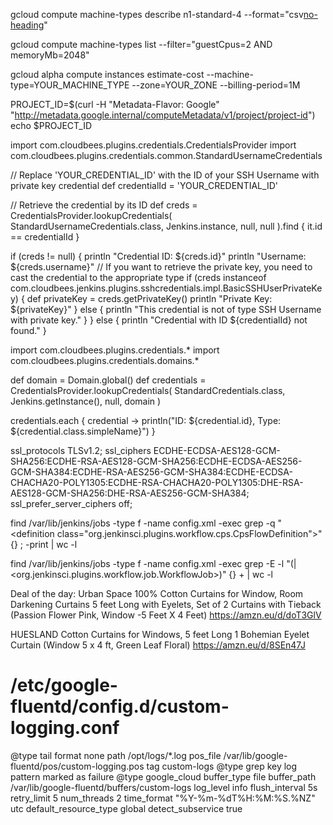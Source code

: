 


gcloud compute machine-types describe n1-standard-4 --format="csv[no-heading](guestCpus,memoryMb)"


gcloud compute machine-types list --filter="guestCpus=2 AND memoryMb=2048"

gcloud alpha compute instances estimate-cost --machine-type=YOUR_MACHINE_TYPE --zone=YOUR_ZONE --billing-period=1M


PROJECT_ID=$(curl -H "Metadata-Flavor: Google" "http://metadata.google.internal/computeMetadata/v1/project/project-id")
echo $PROJECT_ID



import com.cloudbees.plugins.credentials.CredentialsProvider
import com.cloudbees.plugins.credentials.common.StandardUsernameCredentials

// Replace 'YOUR_CREDENTIAL_ID' with the ID of your SSH Username with private key credential
def credentialId = 'YOUR_CREDENTIAL_ID'

// Retrieve the credential by its ID
def creds = CredentialsProvider.lookupCredentials(
    StandardUsernameCredentials.class,
    Jenkins.instance,
    null,
    null
).find { it.id == credentialId }

if (creds != null) {
    println "Credential ID: ${creds.id}"
    println "Username: ${creds.username}"
    // If you want to retrieve the private key, you need to cast the credential to the appropriate type
    if (creds instanceof com.cloudbees.jenkins.plugins.sshcredentials.impl.BasicSSHUserPrivateKey) {
        def privateKey = creds.getPrivateKey()
        println "Private Key: ${privateKey}"
    } else {
        println "This credential is not of type SSH Username with private key."
    }
} else {
    println "Credential with ID ${credentialId} not found."
}






import com.cloudbees.plugins.credentials.*
import com.cloudbees.plugins.credentials.domains.*

def domain = Domain.global()
def credentials = CredentialsProvider.lookupCredentials(
    StandardCredentials.class, Jenkins.getInstance(), null, domain
)

credentials.each { credential ->
    println("ID: ${credential.id}, Type: ${credential.class.simpleName}")
}



ssl_protocols TLSv1.2;
    ssl_ciphers ECDHE-ECDSA-AES128-GCM-SHA256:ECDHE-RSA-AES128-GCM-SHA256:ECDHE-ECDSA-AES256-GCM-SHA384:ECDHE-RSA-AES256-GCM-SHA384:ECDHE-ECDSA-CHACHA20-POLY1305:ECDHE-RSA-CHACHA20-POLY1305:DHE-RSA-AES128-GCM-SHA256:DHE-RSA-AES256-GCM-SHA384;
    ssl_prefer_server_ciphers off;

find /var/lib/jenkins/jobs -type f -name config.xml -exec grep -q "<definition class=\"org.jenkinsci.plugins.workflow.cps.CpsFlowDefinition\">" {} \; -print | wc -l


find /var/lib/jenkins/jobs -type f -name config.xml -exec grep -E -l "(<flowDefinition>|<org.jenkinsci.plugins.workflow.job.WorkflowJob>)" {} + | wc -l



Deal of the day: Urban Space 100% Cotton Curtains for Window, Room Darkening Curtains 5 feet Long with Eyelets, Set of 2 Curtains with Tieback (Passion Flower Pink, Window -5 Feet X 4 Feet) https://amzn.eu/d/doT3GlV


HUESLAND Cotton Curtains for Windows, 5 feet Long 1 Bohemian Eyelet Curtain (Window 5 x 4 ft, Green Leaf Floral) https://amzn.eu/d/8SEn47J


# /etc/google-fluentd/config.d/custom-logging.conf

<source>
  @type tail
  format none
  path /opt/logs/*.log
  pos_file /var/lib/google-fluentd/pos/custom-logging.pos
  tag custom-logs
</source>

<filter custom-logs>
  @type grep
  <regexp>
    key log
    pattern marked as failure
  </regexp>
</filter>

<match custom-logs>
  @type google_cloud
  buffer_type file
  buffer_path /var/lib/google-fluentd/buffers/custom-logs
  log_level info
  flush_interval 5s
  retry_limit 5
  num_threads 2
  time_format "%Y-%m-%dT%H:%M:%S.%NZ"
  utc
  default_resource_type global
  detect_subservice true
</match>
